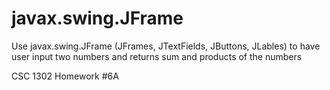 # javax.swing.JFrame
Use javax.swing.JFrame (JFrames, JTextFields, JButtons, JLables) to have user input two numbers and returns sum and products of the numbers

CSC 1302 Homework #6A
